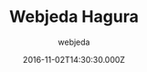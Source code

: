 ---
title: Webjeda Hagura
github: https://github.com/sharu725/hagura
demo: https://webjeda.com/hagura
author: webjeda
ssg:
  - Jekyll
cms:
  - Markdown
date: 2016-11-02T14:30:30.000Z
description: A light weight, minimal Jekyll theme.
draft: true
publish_date: '2016-11-02T14:30:30Z'
update_date: '2022-06-23T04:37:23Z'
github_star: 247
github_fork: 153
---